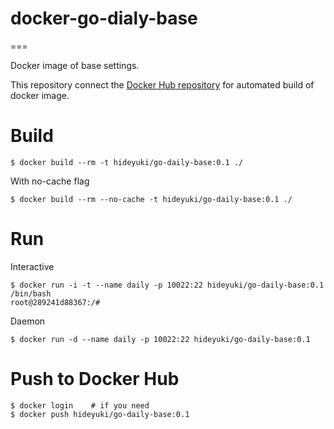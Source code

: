 # docker-go-dialy-base

===

Docker image of base settings.

This repository connect the [Docker Hub repository](https://registry.hub.docker.com/u/hideyuki/go-daily-base/) for automated build of docker image.

# Build

```
$ docker build --rm -t hideyuki/go-daily-base:0.1 ./
``` 

With no-cache flag

```
$ docker build --rm --no-cache -t hideyuki/go-daily-base:0.1 ./
``` 

# Run

Interactive

```
$ docker run -i -t --name daily -p 10022:22 hideyuki/go-daily-base:0.1 /bin/bash
root@289241d88367:/# 
```

Daemon

```
$ docker run -d --name daily -p 10022:22 hideyuki/go-daily-base:0.1
```


# Push to Docker Hub

```
$ docker login    # if you need
$ docker push hideyuki/go-daily-base:0.1
```
